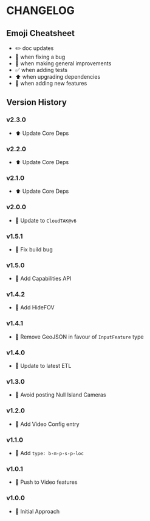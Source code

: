 # CHANGELOG

## Emoji Cheatsheet
- :pencil2: doc updates
- :bug: when fixing a bug
- :rocket: when making general improvements
- :white_check_mark: when adding tests
- :arrow_up: when upgrading dependencies
- :tada: when adding new features

## Version History

### v2.3.0

- :arrow_up: Update Core Deps

### v2.2.0

- :arrow_up: Update Core Deps

### v2.1.0

- :arrow_up: Update Core Deps

### v2.0.0

- :tada: Update to `CloudTAK@v6`

### v1.5.1

- :bug: Fix build bug

### v1.5.0

- :rocket: Add Capabilities API

### v1.4.2

- :rocket: Add HideFOV

### v1.4.1

- :rocket: Remove GeoJSON in favour of `InputFeature` type

### v1.4.0

- :rocket: Update to latest ETL

### v1.3.0

- :rocket: Avoid posting Null Island Cameras

### v1.2.0

- :rocket: Add Video Config entry

### v1.1.0

- :rocket: Add `type: b-m-p-s-p-loc`

### v1.0.1

- :rocket: Push to Video features

### v1.0.0

- :rocket: Initial Approach

